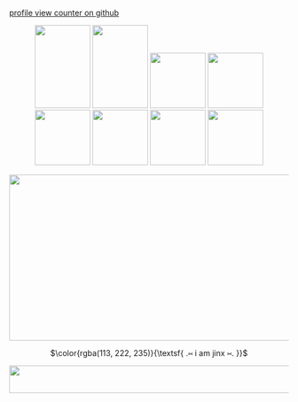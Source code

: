 [profile view counter on github](https://github.com/perishallmortals/perishallmortals/?username=true)
 
<p align=center> 
  <img width="100" height="150" src="https://64.media.tumblr.com/dc71356e008b1ddb0180b6c22506bd00/5bde89fb1ffcd1fc-bf/s100x200/b8a859d9402e4105dd8d0f553be7b65579328a16.png"> <img width="100" height="150" src="https://64.media.tumblr.com/3dda831d4c4f65fadf8f114f20efa642/e636630bc62b557b-b0/s100x200/28c0983d422efd1be1f2360dd8a206cddc59c288.gifv"> <img width="100" height"150" src="https://64.media.tumblr.com/9928367a23cf5049f14c7a7a618e207c/b2e472a8bd91bb61-47/s100x200/22c6f46be59dacb45196b7c81a448db7c11781c3.png"> <img width="100" height"150" src="https://64.media.tumblr.com/5800a0ce47f45735d9b9ac53a01aac99/291b57fc1bf1e0d5-a1/s100x200/7c5b4647ce5bfbb517a519f8903c1ccabd842250.png"> <img width="100" height"150" src="https://64.media.tumblr.com/d794ad793271fcfa0d7233da1211dc09/64104f05e58e5ee5-26/s100x200/109b4022d5083afbd6d05207561ee4f1d10d6412.png"> <img width="100" height"150" src="https://64.media.tumblr.com/9bb6ad2b41b2ca8bd4083caaa9afda74/64104f05e58e5ee5-51/s100x200/a90e64d1c50e5b5f44cec0c9709e5de9b7007674.gif"> <img width="100" height"150" src="https://64.media.tumblr.com/379ad0c41c556a71df39e9db759156ba/64104f05e58e5ee5-2b/s100x200/1363e1f5111f83ae4b3717a69cc98f7b130e81b1.gif"> <img width="100" height"150" src="https://64.media.tumblr.com/d47772572ce941132d3772dd242ede63/64104f05e58e5ee5-0a/s100x200/668148107a94a76d2c8b9c588b6d41541aa9fd7e.gif">
</p>


 
<p align=center>
  <img width="1000" height="300" src="https://i.pinimg.com/originals/fe/12/60/fe12601a5a0baad496aa06a9625410cf.gif">
</p>


<p align=center>
$\color{rgba(113, 222, 235)}{\textsf{ .⑅ i am jinx ⑅. }}$<br/>





<p align=center>
 <img width="1000" height="50" src="https://adriansblinkiecollection.neocities.org/dividers/sparkles6.gif">

